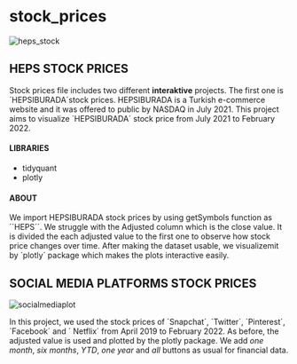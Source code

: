 # stock_prices

![heps_stock](https://user-images.githubusercontent.com/70109399/155883584-bdc676d9-510f-4d75-a93d-3e5cbc4fa76d.png)

## HEPS STOCK PRICES

Stock prices file includes two different **interaktive** projects. The first one is ´HEPSIBURADA´stock prices. HEPSIBURADA is a Turkish e-commerce website and it was offered to public by NASDAQ in July 2021. This project aims to visualize ´HEPSIBURADA´ stock price from July 2021 to February 2022.

#### LIBRARIES
* tidyquant
* plotly

#### ABOUT

We import HEPSIBURADA stock prices by using getSymbols function as ´´HEPS´´. We struggle with the Adjusted column which is the close value.
It is divided the each adjusted value to the first one to observe how stock price changes over time. After making the dataset usable, we visualizemit by ´plotly´
package which makes the plots interactive easily.


## SOCIAL MEDIA PLATFORMS STOCK PRICES 

![socialmediaplot](https://user-images.githubusercontent.com/70109399/155884234-491b3ae1-24ae-47fa-bec4-4cd01b02da50.png)

In this project, we used the stock prices of ´Snapchat´, ´Twitter´, ´Pinterest´, ´Facebook´ and ´ Netflix´ from April 2019 to February 2022. As before, the adjusted 
value is used and plotted by the plotly package. We add *one month*, *six months*, *YTD*, *one year* and *all* buttons as usual for financial data.

